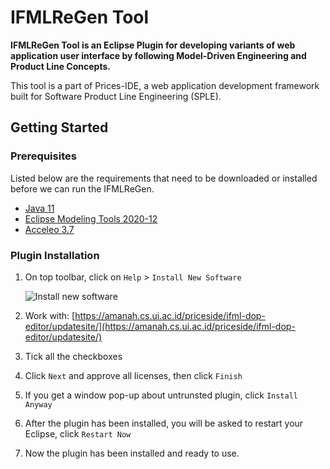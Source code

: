 # IFMLReGen Tool

**IFMLReGen Tool is an Eclipse Plugin for developing variants of web application user interface by following Model-Driven Engineering and Product Line Concepts.** 

This tool is a part of Prices-IDE, a web application development framework built for Software Product Line Engineering (SPLE). 

## Getting Started

### Prerequisites

Listed below are the requirements that need to be downloaded or installed before we can run the IFMLReGen. 

- [Java 11]( https://www.oracle.com/java/technologies/javase/jdk11-archive-downloads.html)
- [Eclipse Modeling Tools 2020-12](https://www.eclipse.org/downloads/packages/release/2020-12/r/eclipse-modeling-tools)
- [Acceleo 3.7](http://download.eclipse.org/acceleo/updates/releases/3.7) 

### Plugin Installation

1. On top toolbar, click on `Help` > `Install New Software`

    ![Install new software](https://cdn.discordapp.com/attachments/999549689240244315/1060154384522166322/IwOiN67QTE.png)
2. Work with: [https://amanah.cs.ui.ac.id/priceside/ifml-dop-editor/updatesite/](https://amanah.cs.ui.ac.id/priceside/ifml-dop-editor/updatesite/)
    
3. Tick all the checkboxes
4. Click `Next` and approve all licenses, then click `Finish`
5. If you get a window pop-up about untrunsted plugin,  click `Install Anyway`
6. After the plugin has been installed, you will be asked to restart your Eclipse, click `Restart Now`
7. Now the plugin has been installed and ready to use.
